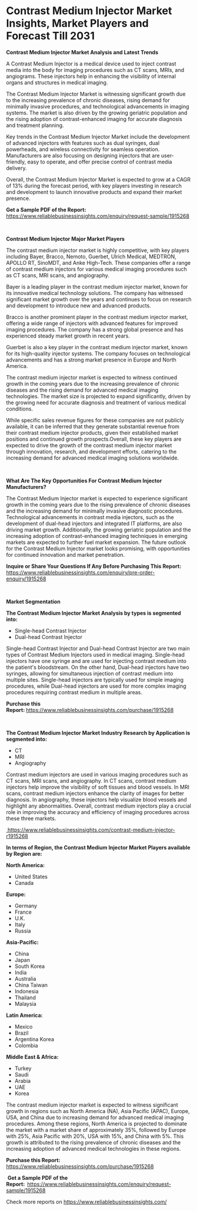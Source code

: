 <p><h1>Contrast Medium Injector Market Insights, Market Players and Forecast Till 2031</h1></p><p><strong>Contrast Medium Injector Market Analysis and Latest Trends</strong></p>
<p><p>A Contrast Medium Injector is a medical device used to inject contrast media into the body for imaging procedures such as CT scans, MRIs, and angiograms. These injectors help in enhancing the visibility of internal organs and structures in medical imaging.</p><p>The Contrast Medium Injector Market is witnessing significant growth due to the increasing prevalence of chronic diseases, rising demand for minimally invasive procedures, and technological advancements in imaging systems. The market is also driven by the growing geriatric population and the rising adoption of contrast-enhanced imaging for accurate diagnosis and treatment planning.</p><p>Key trends in the Contrast Medium Injector Market include the development of advanced injectors with features such as dual syringes, dual powerheads, and wireless connectivity for seamless operation. Manufacturers are also focusing on designing injectors that are user-friendly, easy to operate, and offer precise control of contrast media delivery.</p><p>Overall, the Contrast Medium Injector Market is expected to grow at a CAGR of 13% during the forecast period, with key players investing in research and development to launch innovative products and expand their market presence.</p></p>
<p><strong>Get a Sample PDF of the Report:&nbsp;</strong> <a href="https://www.reliablebusinessinsights.com/enquiry/request-sample/1915268">https://www.reliablebusinessinsights.com/enquiry/request-sample/1915268</a></p>
<p>&nbsp;</p>
<p><strong>Contrast Medium Injector Major Market Players</strong></p>
<p><p>The contrast medium injector market is highly competitive, with key players including Bayer, Bracco, Nemoto, Guerbet, Ulrich Medical, MEDTRON, APOLLO RT, SinoMDT, and Anke High-Tech. These companies offer a range of contrast medium injectors for various medical imaging procedures such as CT scans, MRI scans, and angiography.</p><p>Bayer is a leading player in the contrast medium injector market, known for its innovative medical technology solutions. The company has witnessed significant market growth over the years and continues to focus on research and development to introduce new and advanced products.</p><p>Bracco is another prominent player in the contrast medium injector market, offering a wide range of injectors with advanced features for improved imaging procedures. The company has a strong global presence and has experienced steady market growth in recent years.</p><p>Guerbet is also a key player in the contrast medium injector market, known for its high-quality injector systems. The company focuses on technological advancements and has a strong market presence in Europe and North America.</p><p>The contrast medium injector market is expected to witness continued growth in the coming years due to the increasing prevalence of chronic diseases and the rising demand for advanced medical imaging technologies. The market size is projected to expand significantly, driven by the growing need for accurate diagnosis and treatment of various medical conditions.</p><p>While specific sales revenue figures for these companies are not publicly available, it can be inferred that they generate substantial revenue from their contrast medium injector products, given their established market positions and continued growth prospects.Overall, these key players are expected to drive the growth of the contrast medium injector market through innovation, research, and development efforts, catering to the increasing demand for advanced medical imaging solutions worldwide.</p></p>
<p>&nbsp;</p>
<p><strong>What Are The Key Opportunities For Contrast Medium Injector Manufacturers?</strong></p>
<p><p>The Contrast Medium Injector market is expected to experience significant growth in the coming years due to the rising prevalence of chronic diseases and the increasing demand for minimally invasive diagnostic procedures. Technological advancements in contrast media injectors, such as the development of dual-head injectors and integrated IT platforms, are also driving market growth. Additionally, the growing geriatric population and the increasing adoption of contrast-enhanced imaging techniques in emerging markets are expected to further fuel market expansion. The future outlook for the Contrast Medium Injector market looks promising, with opportunities for continued innovation and market penetration.</p></p>
<p><strong>Inquire or Share Your Questions If Any Before Purchasing This Report:</strong> <a href="https://www.reliablebusinessinsights.com/enquiry/pre-order-enquiry/1915268">https://www.reliablebusinessinsights.com/enquiry/pre-order-enquiry/1915268</a></p>
<p>&nbsp;</p>
<p><strong>Market Segmentation</strong></p>
<p><strong>The Contrast Medium Injector Market Analysis by types is segmented into:</strong></p>
<p><ul><li>Single-head Contrast Injector</li><li>Dual-head Contrast Injector</li></ul></p>
<p><p>Single-head Contrast Injector and Dual-head Contrast Injector are two main types of Contrast Medium Injectors used in medical imaging. Single-head injectors have one syringe and are used for injecting contrast medium into the patient's bloodstream. On the other hand, Dual-head injectors have two syringes, allowing for simultaneous injection of contrast medium into multiple sites. Single-head injectors are typically used for simple imaging procedures, while Dual-head injectors are used for more complex imaging procedures requiring contrast medium in multiple areas.</p></p>
<p><strong>Purchase this Report:&nbsp;</strong><a href="https://www.reliablebusinessinsights.com/purchase/1915268">https://www.reliablebusinessinsights.com/purchase/1915268</a></p>
<p>&nbsp;</p>
<p><strong>The Contrast Medium Injector Market Industry Research by Application is segmented into:</strong></p>
<p><ul><li>CT</li><li>MRI</li><li>Angiography</li></ul></p>
<p><p>Contrast medium injectors are used in various imaging procedures such as CT scans, MRI scans, and angiography. In CT scans, contrast medium injectors help improve the visibility of soft tissues and blood vessels. In MRI scans, contrast medium injectors enhance the clarity of images for better diagnosis. In angiography, these injectors help visualize blood vessels and highlight any abnormalities. Overall, contrast medium injectors play a crucial role in improving the accuracy and efficiency of imaging procedures across these three markets.</p></p>
<p><a href="https://www.reliablebusinessinsights.com/contrast-medium-injector-r1915268">&nbsp;https://www.reliablebusinessinsights.com/contrast-medium-injector-r1915268</a></p>
<p><strong>In terms of Region, the Contrast Medium Injector Market Players available by Region are:</strong></p>
<p>
    <p> <strong> North America: </strong>
        <ul>
            <li>United States</li>
            <li>Canada</li>
        </ul>
        </p> 
    <p> <strong> Europe: </strong>
        <ul>
            <li>Germany</li>
            <li>France</li>
            <li>U.K.</li>
            <li>Italy</li>
            <li>Russia</li>
        </ul>
        </p> 
    <p> <strong> Asia-Pacific: </strong>
        <ul>
            <li>China</li>
            <li>Japan</li>
            <li>South Korea</li>
            <li>India</li>
            <li>Australia</li>
            <li>China Taiwan</li>
            <li>Indonesia</li>
            <li>Thailand</li>
            <li>Malaysia</li>
        </ul>
        </p> 
    <p> <strong> Latin America: </strong>
        <ul>
            <li>Mexico</li>
            <li>Brazil</li>
            <li>Argentina Korea</li>
            <li>Colombia</li>
        </ul>
        </p> 
    <p> <strong> Middle East & Africa: </strong>
        <ul>
            <li>Turkey</li>
            <li>Saudi</li>
            <li>Arabia</li>
            <li>UAE</li>
            <li>Korea</li>
        </ul>
    </p>
    </p>
<p><p>The contrast medium injector market is expected to witness significant growth in regions such as North America (NA), Asia Pacific (APAC), Europe, USA, and China due to increasing demand for advanced medical imaging procedures. Among these regions, North America is projected to dominate the market with a market share of approximately 35%, followed by Europe with 25%, Asia Pacific with 20%, USA with 15%, and China with 5%. This growth is attributed to the rising prevalence of chronic diseases and the increasing adoption of advanced medical technologies in these regions.</p></p>
<p><strong>Purchase this Report: </strong><a href="https://www.reliablebusinessinsights.com/purchase/1915268">https://www.reliablebusinessinsights.com/purchase/1915268</a></p>
<p>&nbsp;<strong>Get a Sample PDF of the Report:&nbsp;&nbsp;</strong><a href="https://www.reliablebusinessinsights.com/enquiry/request-sample/1915268">https://www.reliablebusinessinsights.com/enquiry/request-sample/1915268</a></p>
<p><strong></strong></p>
<p>Check more reports on <a href="https://www.reliablebusinessinsights.com/">https://www.reliablebusinessinsights.com/</a></p>